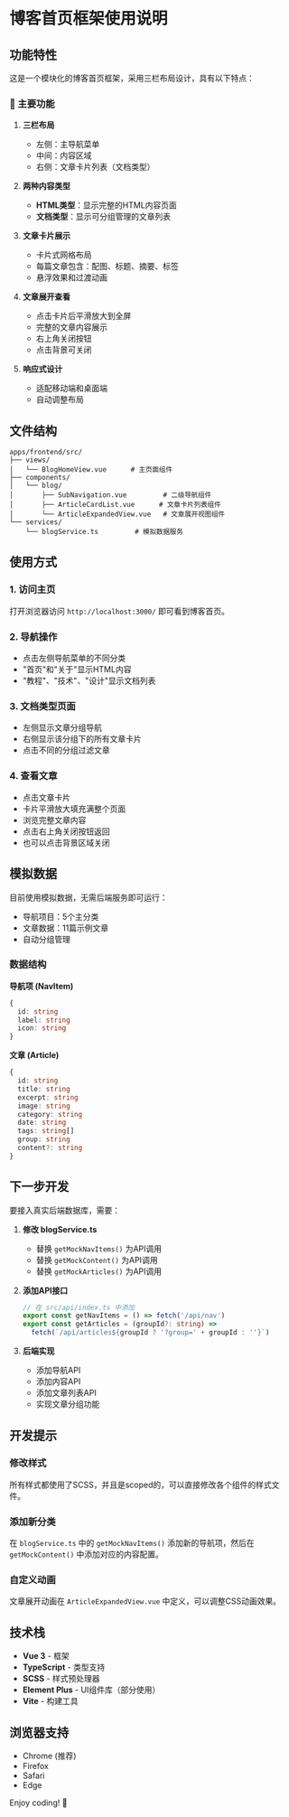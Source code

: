 # 博客首页框架使用说明

## 功能特性

这是一个模块化的博客首页框架，采用三栏布局设计，具有以下特点：

### 🎯 主要功能

1. **三栏布局**
   - 左侧：主导航菜单
   - 中间：内容区域
   - 右侧：文章卡片列表（文档类型）

2. **两种内容类型**
   - **HTML类型**：显示完整的HTML内容页面
   - **文档类型**：显示可分组管理的文章列表

3. **文章卡片展示**
   - 卡片式网格布局
   - 每篇文章包含：配图、标题、摘要、标签
   - 悬浮效果和过渡动画

4. **文章展开查看**
   - 点击卡片后平滑放大到全屏
   - 完整的文章内容展示
   - 右上角关闭按钮
   - 点击背景可关闭

5. **响应式设计**
   - 适配移动端和桌面端
   - 自动调整布局

## 文件结构

```
apps/frontend/src/
├── views/
│   └── BlogHomeView.vue      # 主页面组件
├── components/
│   └── blog/
│       ├── SubNavigation.vue         # 二级导航组件
│       ├── ArticleCardList.vue      # 文章卡片列表组件
│       └── ArticleExpandedView.vue   # 文章展开视图组件
└── services/
    └── blogService.ts         # 模拟数据服务
```

## 使用方式

### 1. 访问主页

打开浏览器访问 `http://localhost:3000/` 即可看到博客首页。

### 2. 导航操作

- 点击左侧导航菜单的不同分类
- "首页"和"关于"显示HTML内容
- "教程"、"技术"、"设计"显示文档列表

### 3. 文档类型页面

- 左侧显示文章分组导航
- 右侧显示该分组下的所有文章卡片
- 点击不同的分组过滤文章

### 4. 查看文章

- 点击文章卡片
- 卡片平滑放大填充满整个页面
- 浏览完整文章内容
- 点击右上角关闭按钮返回
- 也可以点击背景区域关闭

## 模拟数据

目前使用模拟数据，无需后端服务即可运行：

- 导航项目：5个主分类
- 文章数据：11篇示例文章
- 自动分组管理

### 数据结构

**导航项 (NavItem)**
```typescript
{
  id: string
  label: string
  icon: string
}
```

**文章 (Article)**
```typescript
{
  id: string
  title: string
  excerpt: string
  image: string
  category: string
  date: string
  tags: string[]
  group: string
  content?: string
}
```

## 下一步开发

要接入真实后端数据库，需要：

1. **修改 blogService.ts**
   - 替换 `getMockNavItems()` 为API调用
   - 替换 `getMockContent()` 为API调用
   - 替换 `getMockArticles()` 为API调用

2. **添加API接口**
   ```typescript
   // 在 src/api/index.ts 中添加
   export const getNavItems = () => fetch('/api/nav')
   export const getArticles = (groupId?: string) => 
     fetch(`/api/articles${groupId ? '?group=' + groupId : ''}`)
   ```

3. **后端实现**
   - 添加导航API
   - 添加内容API
   - 添加文章列表API
   - 实现文章分组功能

## 开发提示

### 修改样式

所有样式都使用了SCSS，并且是scoped的，可以直接修改各个组件的样式文件。

### 添加新分类

在 `blogService.ts` 中的 `getMockNavItems()` 添加新的导航项，然后在 `getMockContent()` 中添加对应的内容配置。

### 自定义动画

文章展开动画在 `ArticleExpandedView.vue` 中定义，可以调整CSS动画效果。

## 技术栈

- **Vue 3** - 框架
- **TypeScript** - 类型支持
- **SCSS** - 样式预处理器
- **Element Plus** - UI组件库（部分使用）
- **Vite** - 构建工具

## 浏览器支持

- Chrome (推荐)
- Firefox
- Safari
- Edge

Enjoy coding! 🚀
